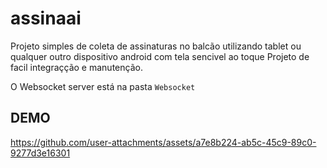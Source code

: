 # assinaai

Projeto simples de coleta de assinaturas no balcão utilizando tablet ou qualquer outro dispositivo android com tela sencivel ao toque
Projeto de facil integraçção e manutenção.

O Websocket server está na pasta ```Websocket```

## DEMO





https://github.com/user-attachments/assets/a7e8b224-ab5c-45c9-89c0-9277d3e16301

